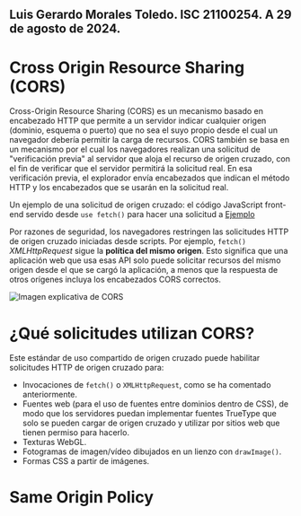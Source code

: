 Luis Gerardo Morales Toledo. ISC 21100254.
A 29 de agosto de 2024.
---

# Cross Origin Resource Sharing (CORS)

Cross-Origin Resource Sharing (CORS) es un mecanismo basado en encabezado HTTP que permite a un servidor indicar cualquier origen (dominio, esquema o puerto) que no sea el suyo propio desde el cual un navegador debería permitir la carga de recursos. CORS también se basa en un mecanismo por el cual los navegadores realizan una solicitud de "verificación previa" al servidor que aloja el recurso de origen cruzado, con el fin de verificar que el servidor permitirá la solicitud real. En esa verificación previa, el explorador envía encabezados que indican el método HTTP y los encabezados que se usarán en la solicitud real.

Un ejemplo de una solicitud de origen cruzado: el código JavaScript front-end servido desde `use fetch()` para hacer una solicitud a [Ejemplo](https://domain-a.comhttps://domain-b.com/data.json)

Por razones de seguridad, los navegadores restringen las solicitudes HTTP de origen cruzado iniciadas desde scripts. Por ejemplo, `fetch()` *XMLHttpRequest* sigue la **política del mismo origen**. Esto significa que una aplicación web que usa esas API solo puede solicitar recursos del mismo origen desde el que se cargó la aplicación, a menos que la respuesta de otros orígenes incluya los encabezados CORS correctos.

![Imagen explicativa de CORS](https://mdn.github.io/shared-assets/images/diagrams/http/cors/fetching-page-cors.svg)

# ¿Qué solicitudes utilizan CORS?

Este estándar de uso compartido de origen cruzado puede habilitar solicitudes HTTP de origen cruzado para:

- Invocaciones de `fetch()` o `XMLHttpRequest`, como se ha comentado anteriormente.
- Fuentes web (para el uso de fuentes entre dominios dentro de CSS), de modo que los servidores puedan implementar fuentes TrueType que solo se pueden cargar de origen cruzado y utilizar por sitios web que tienen permiso para hacerlo.
- Texturas WebGL.
- Fotogramas de imagen/vídeo dibujados en un lienzo con `drawImage()`.
- Formas CSS a partir de imágenes.

# Same Origin Policy
[](https://developer.mozilla.org/en-US/docs/Web/Security/Same-origin_policy)